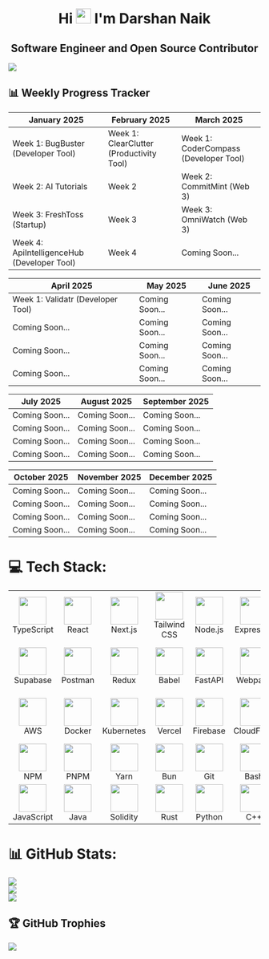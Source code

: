<h1 align="center">Hi <img src="https://raw.githubusercontent.com/MartinHeinz/MartinHeinz/master/wave.gif" width="30px"> I'm <b>Darshan Naik</b></h1>
<h2 align="center"><b>Software Engineer and Open Source Contributor</b></h2> 
<a href="https://github.com/Meghna-DAS/github-profile-views-counter">
    <img src="https://komarev.com/ghpvc/?username=Darshannaikk">
</a>

## 📊 Weekly Progress Tracker

| January 2025 | February 2025 | March 2025 |
|-----------|-----------|-----------|
| Week 1: BugBuster (Developer Tool)  | Week 1: ClearClutter (Productivity Tool)| Week 1: CoderCompass (Developer Tool) |
| Week 2: AI Tutorials | Week 2 | Week 2: CommitMint (Web 3) |
| Week 3: FreshToss (Startup) | Week 3 | Week 3: OmniWatch (Web 3)  |
| Week 4: ApiIntelligenceHub (Developer Tool) | Week 4 | Coming Soon...  |

| April 2025 | May 2025 | June 2025 |
|-----------|-----------|-----------|
| Week 1: Validatr (Developer Tool) | Coming Soon...  | Coming Soon...  |
| Coming Soon...  | Coming Soon...  | Coming Soon...  |
| Coming Soon...  | Coming Soon... | Coming Soon...  |
| Coming Soon...  | Coming Soon...  | Coming Soon...  |

| July 2025 | August 2025 | September 2025 |
|-----------|-----------|-----------|
| Coming Soon...  | Coming Soon...  | Coming Soon...  |
| Coming Soon...  | Coming Soon...  | Coming Soon...  |
| Coming Soon...  | Coming Soon...  | Coming Soon...  |
| Coming Soon...  | Coming Soon...  | Coming Soon...  |

| October 2025 | November 2025 | December 2025 |
|-----------|-----------|-----------|
| Coming Soon...  | Coming Soon...  | Coming Soon...  |
| Coming Soon...  | Coming Soon...  | Coming Soon...  |
| Coming Soon...  | Coming Soon...  | Coming Soon...  |
| Coming Soon...  | Coming Soon...  | Coming Soon... |


# 💻 Tech Stack:
<table align="center">
  <tr>
    <td align="center" width="90"><img src="https://skillicons.dev/icons?i=ts" width="55" height="55" /><br>TypeScript</td>
    <td align="center" width="90"><img src="https://skillicons.dev/icons?i=react" width="55" height="55" /><br>React</td>
    <td align="center" width="90"><img src="https://skillicons.dev/icons?i=nextjs" width="55" height="55" /><br>Next.js</td>
    <td align="center" width="90"><img src="https://skillicons.dev/icons?i=tailwind" width="55" height="55" /><br>Tailwind CSS</td>
    <td align="center" width="90"><img src="https://skillicons.dev/icons?i=nodejs" width="55" height="55" /><br>Node.js</td>
    <td align="center" width="90"><img src="https://skillicons.dev/icons?i=express" width="55" height="55" /><br>Express.js</td>
    <td align="center" width="90"><img src="https://skillicons.dev/icons?i=mongodb" width="55" height="55" /><br>MongoDB</td>
    <td align="center" width="90"><img src="https://skillicons.dev/icons?i=postgres" width="55" height="55" /><br>PostGres</td>
    <td align="center" width="90"><img src="https://skillicons.dev/icons?i=prisma" width="55" height="55" /><br>Prisma</td>
 </tr>
  <tr>
    <td align="center" width="90"><img src="https://skillicons.dev/icons?i=supabase" width="55" height="55" /><br>Supabase</td>
    <td align="center" width="90"><img src="https://skillicons.dev/icons?i=postman" width="55" height="55" /><br>Postman</td>
    <td align="center" width="90"><img src="https://skillicons.dev/icons?i=redux" width="55" height="55" /><br>Redux</td>
     <td align="center" width="90"><img src="https://skillicons.dev/icons?i=babel" width="55" height="55" /><br>Babel</td>
     <td align="center" width="90"><img src="https://skillicons.dev/icons?i=fastapi" width="55" height="55" /><br>FastAPI</td>
    <td align="center" width="90"><img src="https://skillicons.dev/icons?i=webpack" width="55" height="55" /><br>Webpack</td>
    <td align="center" width="90"><img src="https://skillicons.dev/icons?i=redis" width="55" height="55" /><br>Redis</td>
    <td align="center" width="90"><img src="https://skillicons.dev/icons?i=github" width="55" height="55" /><br>GitHub</td>
    <td align="center" width="90"><img src="https://skillicons.dev/icons?i=vscode" width="55" height="55" /><br>VS Code</td>
  </tr>
  <tr>
     <td align="center" width="90"><img src="https://skillicons.dev/icons?i=aws" width="55" height="55" /><br>AWS</td>
    <td align="center" width="90"><img src="https://skillicons.dev/icons?i=docker" width="55" height="55" /><br>Docker</td>
    <td align="center" width="90"><img src="https://skillicons.dev/icons?i=kubernetes" width="55" height="55" /><br>Kubernetes</td>
     <td align="center" width="90"><img src="https://skillicons.dev/icons?i=vercel" width="55" height="55" /><br>Vercel</td>
    <td align="center" width="90"><img src="https://skillicons.dev/icons?i=firebase" width="55" height="55" /><br>Firebase</td>
    <td align="center" width="90"><img src="https://skillicons.dev/icons?i=cloudflare" width="55" height="55" /><br>CloudFlare</td>
    <td align="center" width="90"><img src="https://skillicons.dev/icons?i=appwrite" width="55" height="55" /><br>AppWrite</td>
     <td align="center" width="90"><img src="https://skillicons.dev/icons?i=nginx" width="55" height="55" /><br>Nginx</td>
    <td align="center" width="90"><img src="https://skillicons.dev/icons?i=githubactions" width="55" height="55" /><br>GitHub Actions</td>
  </tr>
  <tr>
     <td align="center" width="90"><img src="https://skillicons.dev/icons?i=npm" width="55" height="55" /><br>NPM</td>
     <td align="center" width="90"><img src="https://skillicons.dev/icons?i=pnpm" width="55" height="55" /><br>PNPM</td>
    <td align="center" width="90"><img src="https://skillicons.dev/icons?i=yarn" width="55" height="55" /><br>Yarn</td>
    <td align="center" width="90"><img src="https://skillicons.dev/icons?i=bun" width="55" height="55" /><br>Bun</td>
    <td align="center" width="90"><img src="https://skillicons.dev/icons?i=git" width="55" height="55" /><br>Git</td>
    <td align="center" width="90"><img src="https://skillicons.dev/icons?i=bash" width="55" height="55" /><br>Bash</td>
    <td align="center" width="90"><img src="https://skillicons.dev/icons?i=powershell" width="55" height="55" /><br>PowerShell</td>
     <td align="center" width="90"><img src="https://skillicons.dev/icons?i=jest" width="55" height="55" /><br>Jest</td>
     <td align="center" width="90"><img src="https://skillicons.dev/icons?i=vitest" width="55" height="55" /><br>Vitest</td>
  </tr>
  <tr>
     <td align="center" width="90"><img src="https://skillicons.dev/icons?i=js" width="55" height="55" /><br>JavaScript</td>
    <td align="center" width="90"><img src="https://skillicons.dev/icons?i=java" width="55" height="55" /><br>Java</td>
    <td align="center" width="90"><img src="https://skillicons.dev/icons?i=solidity" width="55" height="55" /><br>Solidity</td>
    <td align="center" width="90"><img src="https://skillicons.dev/icons?i=rust" width="55" height="55" /><br>Rust</td>
    <td align="center" width="90"><img src="https://skillicons.dev/icons?i=python" width="55" height="55" /><br>Python</td>
    <td align="center" width="90"><img src="https://skillicons.dev/icons?i=cpp" width="55" height="55" /><br>C++</td>
    <td align="center" width="90"><img src="https://skillicons.dev/icons?i=mysql" width="55" height="55" /><br>MySQL</td>
    <td align="center" width="90"><img src="https://skillicons.dev/icons?i=vim" width="55" height="55" /><br>Vim</td>
    <td align="center" width="90"><img src="https://skillicons.dev/icons?i=neovim" width="55" height="55" /><br>NeoVim</td>
  </tr>
</table>

# 📊 GitHub Stats:
![](https://github-readme-stats.vercel.app/api?username=DarshanNaikk&theme=dark&hide_border=false&include_all_commits=false&count_private=false)<br/>
![](https://github-readme-streak-stats.herokuapp.com/?user=DarshanNaikk&theme=dark&hide_border=false)<br/>
![](https://github-readme-stats.vercel.app/api/top-langs/?username=DarshanNaikk&theme=dark&hide_border=false&include_all_commits=false&count_private=false&layout=compact)

## 🏆 GitHub Trophies
![](https://github-profile-trophy.vercel.app/?username=Darshannaikk&theme=radical&no-frame=false&no-bg=true&margin-w=4)

<!-- Proudly created with GPRM ( https://gprm.itsvg.in ) -->
